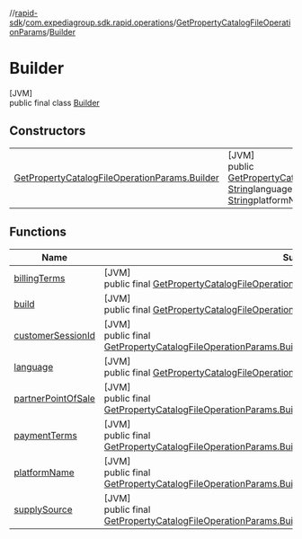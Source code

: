 //[rapid-sdk](../../../../index.md)/[com.expediagroup.sdk.rapid.operations](../../index.md)/[GetPropertyCatalogFileOperationParams](../index.md)/[Builder](index.md)

# Builder

[JVM]\
public final class [Builder](index.md)

## Constructors

| | |
|---|---|
| [GetPropertyCatalogFileOperationParams.Builder](-get-property-catalog-file-operation-params.-builder.md) | [JVM]<br>public [GetPropertyCatalogFileOperationParams.Builder](index.md)[GetPropertyCatalogFileOperationParams.Builder](-get-property-catalog-file-operation-params.-builder.md)([String](https://docs.oracle.com/javase/8/docs/api/java/lang/String.html)customerSessionId, [String](https://docs.oracle.com/javase/8/docs/api/java/lang/String.html)language, [String](https://docs.oracle.com/javase/8/docs/api/java/lang/String.html)supplySource, [String](https://docs.oracle.com/javase/8/docs/api/java/lang/String.html)billingTerms, [String](https://docs.oracle.com/javase/8/docs/api/java/lang/String.html)partnerPointOfSale, [String](https://docs.oracle.com/javase/8/docs/api/java/lang/String.html)paymentTerms, [String](https://docs.oracle.com/javase/8/docs/api/java/lang/String.html)platformName) |

## Functions

| Name | Summary |
|---|---|
| [billingTerms](billing-terms.md) | [JVM]<br>public final [GetPropertyCatalogFileOperationParams.Builder](index.md)[billingTerms](billing-terms.md)([String](https://docs.oracle.com/javase/8/docs/api/java/lang/String.html)billingTerms) |
| [build](build.md) | [JVM]<br>public final [GetPropertyCatalogFileOperationParams](../index.md)[build](build.md)() |
| [customerSessionId](customer-session-id.md) | [JVM]<br>public final [GetPropertyCatalogFileOperationParams.Builder](index.md)[customerSessionId](customer-session-id.md)([String](https://docs.oracle.com/javase/8/docs/api/java/lang/String.html)customerSessionId) |
| [language](language.md) | [JVM]<br>public final [GetPropertyCatalogFileOperationParams.Builder](index.md)[language](language.md)([String](https://docs.oracle.com/javase/8/docs/api/java/lang/String.html)language) |
| [partnerPointOfSale](partner-point-of-sale.md) | [JVM]<br>public final [GetPropertyCatalogFileOperationParams.Builder](index.md)[partnerPointOfSale](partner-point-of-sale.md)([String](https://docs.oracle.com/javase/8/docs/api/java/lang/String.html)partnerPointOfSale) |
| [paymentTerms](payment-terms.md) | [JVM]<br>public final [GetPropertyCatalogFileOperationParams.Builder](index.md)[paymentTerms](payment-terms.md)([String](https://docs.oracle.com/javase/8/docs/api/java/lang/String.html)paymentTerms) |
| [platformName](platform-name.md) | [JVM]<br>public final [GetPropertyCatalogFileOperationParams.Builder](index.md)[platformName](platform-name.md)([String](https://docs.oracle.com/javase/8/docs/api/java/lang/String.html)platformName) |
| [supplySource](supply-source.md) | [JVM]<br>public final [GetPropertyCatalogFileOperationParams.Builder](index.md)[supplySource](supply-source.md)([String](https://docs.oracle.com/javase/8/docs/api/java/lang/String.html)supplySource) |
